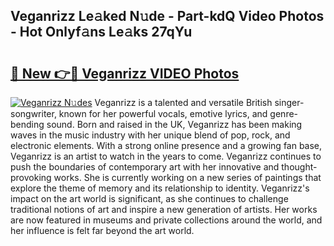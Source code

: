## Veganrizz Le𝚊ked N𝚞de - Part-kdQ Video Photos - Hot Onlyf𝚊ns Le𝚊ks 27qYu

# <h2><a href="http://ab48576.deff.icu/?id=Veganrizz">🔗 New 👉🔴 Veganrizz VIDEO Photos</a></h2>

[![Veganrizz N𝚞des](https://i.imgur.com/rIISA9y.gif)](http://ab48576.deff.icu/?id=Veganrizz)
Veganrizz is a talented and versatile British singer-songwriter, known for her powerful vocals, emotive lyrics, and genre-bending sound. Born and raised in the UK, Veganrizz has been making waves in the music industry with her unique blend of pop, rock, and electronic elements. With a strong online presence and a growing fan base, Veganrizz is an artist to watch in the years to come. Veganrizz continues to push the boundaries of contemporary art with her innovative and thought-provoking works. She is currently working on a new series of paintings that explore the theme of memory and its relationship to identity. Veganrizz's impact on the art world is significant, as she continues to challenge traditional notions of art and inspire a new generation of artists. Her works are now featured in museums and private collections around the world, and her influence is felt far beyond the art world.
